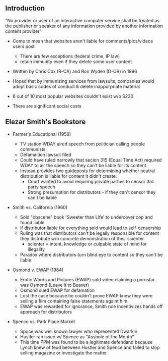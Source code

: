 ## Introduction

"No provider or user of an interactive computer service shall be treated as the publisher or speaker of any information provided by another information content provider"

- Come to mean that websites aren't liable for comments/pics/videos users post
    - There are few exceptions (federal crime, IP law)
    - retain immunity even if they delete some user content

- Written by Chris Cox (R-CA) and Ron Wyden (D-OR) in 1996
- Hoped that by immunizing services from lawsuits, companies would adopt basic codes of conduct & delete inapporpriate material
- 6 out of 10 most popular websites couldn't exist w/o S230
- There are significant social costs

## Elezar Smith's Bookstore

- Farmer's Educational (1959)
    - TV station WDAY aired speech from politician calling people communists
    - Defamaition lawsuit filed
    - Could have ruled narrowly that secion 315 (Equal Time Act) required WDAY to air the speech so they can't be liable for its content
    - Instead provides two guideposts for determining whether neutral distribution is liable for content it didn't create:
        - Court wanted to avoid requiring private parties to censor 3rd party speech
        - Strong presumption for distributors - if they can't censor they can't be liable

- Smith vs. California (1960)
    - Sold "obscene" book 'Sweeter than Life' to undercover cop and found liable
    - If distributor liable for everything sold would lead to self-censorship
    - Ruling was that distributors can't be legally responsible for content they distribute w/o concrete demonstration of their scienter
        - scienter = intent, knowledge or culpable state of mind for illegality
    - Paradox where distributors turn blind eye to content so they can't be liable

- Osmond v. EWAP (1984)
    - Erotic Words and Pictures (EWAP) sold video claiming a pornstar was Osmond (Leave it to Beaver)
    - Osmond sued EWAP for defamation
    - Lost the case because he couldn't prove EWAP knew they were selling a film containing false statements againt him
    - EWAP was rewarded for ignorance, Smith rule incentivizes hands off approach for distributors

- Spence vs. Park Place Market
    - Spuce was well known lawyer who represented Dwarkin
    - Hustler ran issue w/ Spence as "Asshole of the Month"
    - This time PPM was found to be a legitimate defendand because Lynch knew of feud between Hustler and Spence and failed to stop selling magazine or investigate the matter
